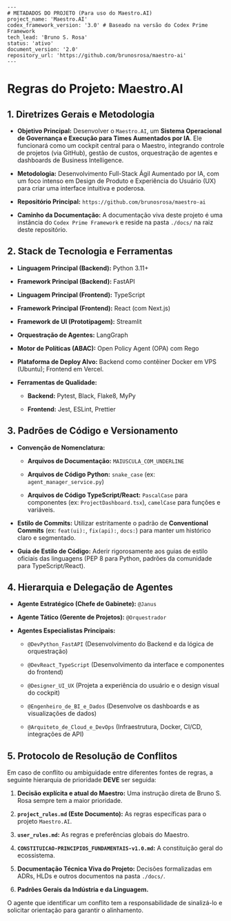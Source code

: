 ```
---
# METADADOS DO PROJETO (Para uso do Maestro.AI)
project_name: 'Maestro.AI'
codex_framework_version: '3.0' # Baseado na versão do Codex Prime Framework
tech_lead: 'Bruno S. Rosa'
status: 'ativo'
document_version: '2.0'
repository_url: 'https://github.com/brunosrosa/maestro-ai'
---
```

# Regras do Projeto: Maestro.AI

## 1. Diretrizes Gerais e Metodologia

- **Objetivo Principal:** Desenvolver o `Maestro.AI`, um **Sistema Operacional de Governança e Execução para Times Aumentados por IA**. Ele funcionará como um cockpit central para o Maestro, integrando controle de projetos (via GitHub), gestão de custos, orquestração de agentes e dashboards de Business Intelligence.
    
- **Metodologia:** Desenvolvimento Full-Stack Ágil Aumentado por IA, com um foco intenso em Design de Produto e Experiência do Usuário (UX) para criar uma interface intuitiva e poderosa.
    
- **Repositório Principal:** `https://github.com/brunosrosa/maestro-ai`
    
- **Caminho da Documentação:** A documentação viva deste projeto é uma instância do `Codex Prime Framework` e reside na pasta `./docs/` na raiz deste repositório.
    

## 2. Stack de Tecnologia e Ferramentas

- **Linguagem Principal (Backend):** Python 3.11+
    
- **Framework Principal (Backend):** FastAPI
    
- **Linguagem Principal (Frontend):** TypeScript
    
- **Framework Principal (Frontend):** React (com Next.js)
    
- **Framework de UI (Prototipagem):** Streamlit
    
- **Orquestração de Agentes:** LangGraph
    
- **Motor de Políticas (ABAC):** Open Policy Agent (OPA) com Rego
    
- **Plataforma de Deploy Alvo:** Backend como contêiner Docker em VPS (Ubuntu); Frontend em Vercel.
    
- **Ferramentas de Qualidade:**
    
    - **Backend:** Pytest, Black, Flake8, MyPy
        
    - **Frontend:** Jest, ESLint, Prettier
        

## 3. Padrões de Código e Versionamento

- **Convenção de Nomenclatura:**
    
    - **Arquivos de Documentação:** `MAIUSCULA_COM_UNDERLINE`
        
    - **Arquivos de Código Python:** `snake_case` (ex: `agent_manager_service.py`)
        
    - **Arquivos de Código TypeScript/React:** `PascalCase` para componentes (ex: `ProjectDashboard.tsx`), `camelCase` para funções e variáveis.
        
- **Estilo de Commits:** Utilizar estritamente o padrão de **Conventional Commits** (ex: `feat(ui):`, `fix(api):`, `docs:`) para manter um histórico claro e segmentado.
    
- **Guia de Estilo de Código:** Aderir rigorosamente aos guias de estilo oficiais das linguagens (PEP 8 para Python, padrões da comunidade para TypeScript/React).
    

## 4. Hierarquia e Delegação de Agentes

- **Agente Estratégico (Chefe de Gabinete):** `@Janus`
    
- **Agente Tático (Gerente de Projetos):** `@Orquestrador`
    
- **Agentes Especialistas Principais:**
    
    - `@DevPython_FastAPI` (Desenvolvimento do Backend e da lógica de orquestração)
        
    - `@DevReact_TypeScript` (Desenvolvimento da interface e componentes do frontend)
        
    - `@Designer_UI_UX` (Projeta a experiência do usuário e o design visual do cockpit)
        
    - `@Engenheiro_de_BI_e_Dados` (Desenvolve os dashboards e as visualizações de dados)
        
    - `@Arquiteto_de_Cloud_e_DevOps` (Infraestrutura, Docker, CI/CD, integrações de API)
        

## 5. Protocolo de Resolução de Conflitos

Em caso de conflito ou ambiguidade entre diferentes fontes de regras, a seguinte hierarquia de prioridade **DEVE** ser seguida:

1. **Decisão explícita e atual do Maestro:** Uma instrução direta de Bruno S. Rosa sempre tem a maior prioridade.
    
2. **`project_rules.md` (Este Documento):** As regras específicas para o projeto `Maestro.AI`.
    
3. **`user_rules.md`:** As regras e preferências globais do Maestro.
    
4. **`CONSTITUICAO-PRINCIPIOS_FUNDAMENTAIS-v1.0.md`:** A constituição geral do ecossistema.
    
5. **Documentação Técnica Viva do Projeto:** Decisões formalizadas em ADRs, HLDs e outros documentos na pasta `./docs/`.
    
6. **Padrões Gerais da Indústria e da Linguagem.**
    
O agente que identificar um conflito tem a responsabilidade de sinalizá-lo e solicitar orientação para garantir o alinhamento.